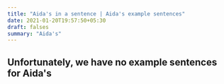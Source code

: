 ```yaml
---
title: "Aida's in a sentence | Aida's example sentences"
date: 2021-01-20T19:57:50+05:30
draft: falses
summary: "Aida's"
---
```

## Unfortunately, we have no example sentences for Aida's                 
